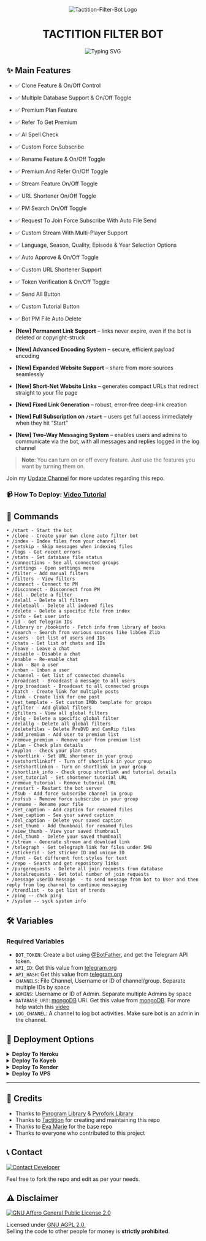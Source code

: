 <p align="center">
  <img src="https://camo.githubusercontent.com/3182669c1cffde4a5f4b429b7693fddbdfac8e454ab9a381978652d2fe89cd28/68747470733a2f2f696d672e6672656570696b2e636f6d2f7072656d69756d2d70686f746f2f6d616e2d737569742d69732d706c6179696e672d63686573735f313037323133382d3232373037302e6a70673f773d383236" alt="Tactition-Filter-Bot Logo">
</p>
<h1 align="center">
  TACTITION FILTER BOT
</h1>

<p align="center">
  <img src="https://readme-typing-svg.herokuapp.com/?lines=Welcome+To+Tactition+Filter+Bot!" alt="Typing SVG">
</p>

## ✨ Main Features

- ✅ Clone Feature & On/Off Control
- ✅ Multiple Database Support & On/Off Toggle
- ✅ Premium Plan Feature
- ✅ Refer To Get Premium
- ✅ AI Spell Check
- ✅ Custom Force Subscribe
- ✅ Rename Feature & On/Off Toggle
- ✅ Premium And Refer On/Off Toggle
- ✅ Stream Feature On/Off Toggle
- ✅ URL Shortener On/Off Toggle
- ✅ PM Search On/Off Toggle
- ✅ Request To Join Force Subscribe With Auto File Send
- ✅ Custom Stream With Multi-Player Support
- ✅ Language, Season, Quality, Episode & Year Selection Options
- ✅ Auto Approve & On/Off Toggle
- ✅ Custom URL Shortener Support
- ✅ Token Verification & On/Off Toggle
- ✅ Send All Button
- ✅ Custom Tutorial Button
- ✅ Bot PM File Auto Delete

- **[New] Permanent Link Support** – links never expire, even if the bot is deleted or copyright-struck  
- **[New] Advanced Encoding System** – secure, efficient payload encoding  
- **[New] Expanded Website Support** – share from more sources seamlessly  
- **[New] Short-Net Website Links** – generates compact URLs that redirect straight to your file page  
- **[New] Fixed Link Generation** – robust, error-free deep-link creation  
- **[New] Full Subscription on `/start`** – users get full access immediately when they hit “Start”
- **[New] Two-Way Messaging System** – enables users and admins to communicate via the bot, with all messages and replies logged in the log channel  

> **Note**: You can turn on or off every feature. Just use the features you want by turning them on.

Join my [Update Channel](https://telegram.dog/tactition) for more updates regarding this repo.

### 📹 How To Deploy: [Video Tutorial](https://youtu.be/3SJR7vH2kRo)

## 🤖 Commands

```
• /start - Start the bot
• /clone - Create your own clone auto filter bot
• /index - Index files from your channel
• /setskip - Skip messages when indexing files
• /logs - Get recent errors
• /stats - Get database file status
• /connections - See all connected groups
• /settings - Open settings menu
• /filter - Add manual filters
• /filters - View filters
• /connect - Connect to PM
• /disconnect - Disconnect from PM
• /del - Delete a filter
• /delall - Delete all filters
• /deleteall - Delete all indexed files
• /delete - Delete a specific file from index
• /info - Get user info
• /id - Get Telegram IDs
• /library or /bookinfo - Fetch info from library of books
• /search - Search from various sources like libGen Zlib
• /users - Get list of users and IDs
• /chats - Get list of chats and IDs
• /leave - Leave a chat
• /disable - Disable a chat
• /enable - Re-enable chat
• /ban - Ban a user
• /unban - Unban a user
• /channel - Get list of connected channels
• /broadcast - Broadcast a message to all users
• /grp_broadcast - Broadcast to all connected groups
• /batch - Create link for multiple posts
• /link - Create link for one post
• /set_template - Set custom IMDb template for groups
• /gfilter - Add global filters
• /gfilters - View all global filters
• /delg - Delete a specific global filter
• /delallg - Delete all global filters
• /deletefiles - Delete PreDVD and CamRip files
• /add_premium - Add user to premium list
• /remove_premium - Remove user from premium list
• /plan - Check plan details
• /myplan - Check your plan stats
• /shortlink - Set URL shortener in your group
• /setshortlinkoff - Turn off shortlink in your group
• /setshortlinkon - Turn on shortlink in your group
• /shortlink_info - Check group shortlink and tutorial details
• /set_tutorial - Set shortener tutorial URL
• /remove_tutorial - Remove tutorial URL
• /restart - Restart the bot server
• /fsub - Add force subscribe channel in group
• /nofsub - Remove force subscribe in your group
• /rename - Rename your file
• /set_caption - Add caption for renamed files
• /see_caption - See your saved caption
• /del_caption - Delete your saved caption
• /set_thumb - Add thumbnail for renamed files
• /view_thumb - View your saved thumbnail
• /del_thumb - Delete your saved thumbnail
• /stream - Generate stream and download link
• /telegraph - Get telegraph link for files under 5MB
• /stickerid - Get sticker ID and unique ID
• /font - Get different font styles for text
• /repo - Search and get repository links
• /purgerequests - Delete all join requests from database
• /totalrequests - Get total number of join requests
• /message userID Message  - to send message from bot to User and then reply from log channel to continue messaging
• /trendlist - to get list of trends
• /ping -- chck ping
• /system -- syck system info
```

## 🛠️ Variables

### Required Variables
* `BOT_TOKEN`: Create a bot using [@BotFather](https://telegram.dog/BotFather), and get the Telegram API token.
* `API_ID`: Get this value from [telegram.org](https://my.telegram.org/apps)
* `API_HASH`: Get this value from [telegram.org](https://my.telegram.org/apps)
* `CHANNELS`: File Channel, Username or ID of channel/group. Separate multiple IDs by space
* `ADMINS`: Username or ID of Admin. Separate multiple Admins by space
* `DATABASE_URI`: [mongoDB](https://www.mongodb.com) URI. Get this value from [mongoDB](https://www.mongodb.com). For more help watch this [video](https://youtu.be/DAHRmFdw99o)
* `LOG_CHANNEL`: A channel to log bot activities. Make sure bot is an admin in the channel.

## 🚀 Deployment Options

<details>
<summary><b>Deploy To Heroku</b></summary>
<p>
<br>
<b>First connect your GitHub account, then select the repo and deploy with Procfile.</b>
</p>
</details>

<details>
<summary><b>Deploy To Koyeb</b></summary>
<br>
<b>The fastest way to deploy the application is to click the Deploy to Koyeb button below.</b>
<br>
<br>

[![Deploy to Koyeb](https://www.koyeb.com/static/images/deploy/button.svg)](https://app.koyeb.com/deploy?type=git&repository=github.com/Tactition/Tactition-Filter-Bot&branch=main&name=Tactition-Filter-Bot)
</details>

<details>
<summary><b>Deploy To Render</b></summary>
<br>
<b>
Use these commands:
<br>
<br>
• Build Command: <code>pip3 install -U -r requirements.txt</code>
<br>
<br>
• Start Command: <code>python3 bot.py</code>
<br>
<br>
Go to https://uptimerobot.com/ and add a monitor to keep your bot alive.
<br>
<br>
Use these settings when adding a monitor:</b>
<br>
<br>
<img src="https://telegra.ph/file/a79a156e44f43c9833b50.jpg" alt="render template">
<br>
<br>
<b>Click on the below button to deploy directly to render ↓</b>
<br>
<br>
<a href="https://render.com/deploy?repo=https://github.com/Tactition/Tactition-Filter-Bot/tree/main">
<img src="https://render.com/images/deploy-to-render-button.svg" alt="Deploy to Render">
</a>
</details>

<details>
<summary><b>Deploy To VPS</b></summary>

```bash
git clone https://github.com/Tactition/Tactition-Filter-Bot.git
cd Tactition-Filter-Bot
pip3 install -U -r requirements.txt
# Edit info.py with variables as given above
python3 bot.py
```
</details>

<hr>

## 🙏 Credits
- Thanks to [Pyrogram Library](https://github.com/pyrogram/pyrogram) & [Pyrofork Library](https://github.com/Mayuri-Chan/pyrofork)
- Thanks to [Tactition](https://telegram.dog/tactition) for creating and maintaining this repo
- Thanks to [Eva Marie](https://t.me/TeamEvamaria) for the base repo
- Thanks to everyone who contributed to this project

## 📞 Contact

[![Contact Developer](https://img.shields.io/static/v1?label=Contact+Developer&message=On+Telegram&color=critical)](https://telegram.me/Tactition)

Feel free to fork the repo and edit as per your needs.

## ⚠️ Disclaimer
[![GNU Affero General Public License 2.0](https://www.gnu.org/graphics/agplv3-155x51.png)](https://www.gnu.org/licenses/agpl-3.0.en.html#header)  

Licensed under [GNU AGPL 2.0.](LICENSE)  
Selling the code to other people for money is **strictly prohibited**.